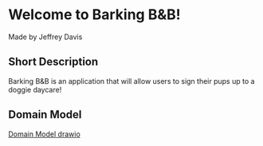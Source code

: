 # **Welcome to Barking B&B!**
Made by Jeffrey Davis
## Short Description
Barking B&B is an application that will allow users to sign their pups up to a doggie daycare!
## Domain Model
[Domain Model drawio](https://i.imgur.com/1OXIeYZ.png)

